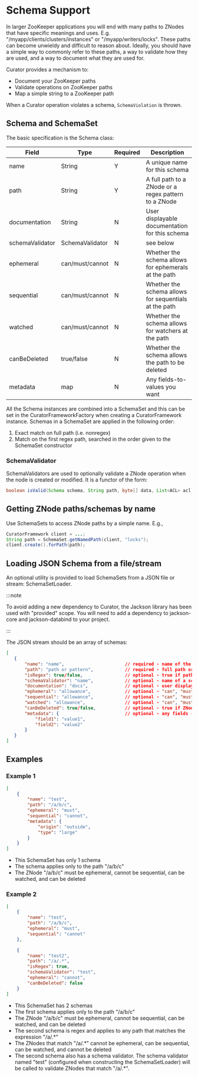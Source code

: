 # Schema Support

In larger ZooKeeper applications you will end with many paths to ZNodes that have specific meanings and uses. E.g. "/myapp/clients/clusters/instances" or "/myapp/writers/locks". These paths can become unwieldy and difficult to reason about. Ideally, you should have a simple way to commonly refer to these paths, a way to validate how they are used, and a way to document what they are used for.

Curator provides a mechanism to:

* Document your ZooKeeper paths
* Validate operations on ZooKeeper paths
* Map a simple string to a ZooKeeper path

When a Curator operation violates a schema, `SchemaViolation` is thrown.

## Schema and SchemaSet

The basic specification is the Schema class:

| Field           | Type            | Required | Description                                           |
|-----------------|-----------------|----------|-------------------------------------------------------|
| name            | String          | Y        | A unique name for this schema                         |
| path            | String          | Y        | A full path to a ZNode or a regex pattern to a ZNode  |
| documentation   | String          | N        | User displayable documentation for this schema        |
| schemaValidator | SchemaValidator | N        | see below                                             |
| ephemeral       | can/must/cannot | N        | Whether the schema allows for ephemerals at the path  |
| sequential      | can/must/cannot | N        | Whether the schema allows for sequentials at the path |
| watched         | can/must/cannot | N        | Whether the schema allows for watchers at the path    |
| canBeDeleted    | true/false      | N        | Whether the schema allows the path to be deleted      |
| metadata        | map             | N        | Any fields-to-values you want                         |

All the Schema instances are combined into a SchemaSet and this can be set in the CuratorFrameworkFactory when creating a CuratorFramework instance. Schemas in a SchemaSet are applied in the following order:

1. Exact match on full path (i.e. nonregex)
2. Match on the first regex path, searched in the order given to the SchemaSet constructor

### SchemaValidator

SchemaValidators are used to optionally validate a ZNode operation when the node is created or modified. It is a functor of the form:

```java
boolean isValid(Schema schema, String path, byte[] data, List<ACL> acl);
```

## Getting ZNode paths/schemas by name

Use SchemaSets to access ZNode paths by a simple name. E.g.,

```java
CuratorFramework client = ...;
String path = SchemaSet.getNamedPath(client, "locks");
client.create().forPath(path);
```

## Loading JSON Schema from a file/stream

An optional utility is provided to load SchemaSets from a JSON file or stream: SchemaSetLoader.

:::note

To avoid adding a new dependency to Curator, the Jackson library has been used with "provided" scope. You will need to add a dependency to jackson-core and jackson-databind to your project.

:::

The JSON stream should be an array of schemas:

```json
[
   {
       "name": "name",                       // required - name of the schema
       "path": "path or pattern",            // required - full path or regex pattern
       "isRegex": true/false,                // optional - true if path is a regular expression - default is false
       "schemaValidator": "name",            // optional - name of a schema validator - default is no validator
       "documentation": "docs",              // optional - user displayable docs - default is ""
       "ephemeral": "allowance",             // optional - "can", "must" or "cannot" - default is "can"
       "sequential": "allowance",            // optional - "can", "must" or "cannot" - default is "can"
       "watched": "allowance",               // optional - "can", "must" or "cannot" - default is "can"
       "canBeDeleted": true/false,           // optional - true if ZNode at path can be deleted - default is true
       "metadata": {                         // optional - any fields -> values that you want
           "field1": "value1",
           "field2": "value2"
       }
   }
]
```

## Examples

### Example 1

```json
[
    {
        "name": "test",
        "path": "/a/b/c",
        "ephemeral": "must",
        "sequential": "cannot",
        "metadata": {
            "origin": "outside",
            "type": "large"
        }
    }
]
```

* This SchemaSet has only 1 schema
* The schema applies only to the path "/a/b/c"
* The ZNode "/a/b/c" must be ephemeral, cannot be sequential, can be watched, and can be deleted

### Example 2

```json
[
    {
        "name": "test",
        "path": "/a/b/c",
        "ephemeral": "must",
        "sequential": "cannot"
    },

    {
        "name": "test2",
        "path": "/a/.*",
        "isRegex": true,
        "schemaValidator": "test",
        "ephemeral": "cannot",
        "canBeDeleted": false
    }
]
```

* This SchemaSet has 2 schemas
* The first schema applies only to the path "/a/b/c"
* The ZNode "/a/b/c" must be ephemeral, cannot be sequential, can be watched, and can be deleted
* The second schema is regex and applies to any path that matches the expression "/a/.*"
* The ZNodes that match "/a/.*" cannot be ephemeral, can be sequential, can be watched, and cannot be deleted
* The second schema also has a schema validator. The schema validator named "test" (configured when constructing the SchemaSetLoader) will be called to validate ZNodes that match "/a/.*".
